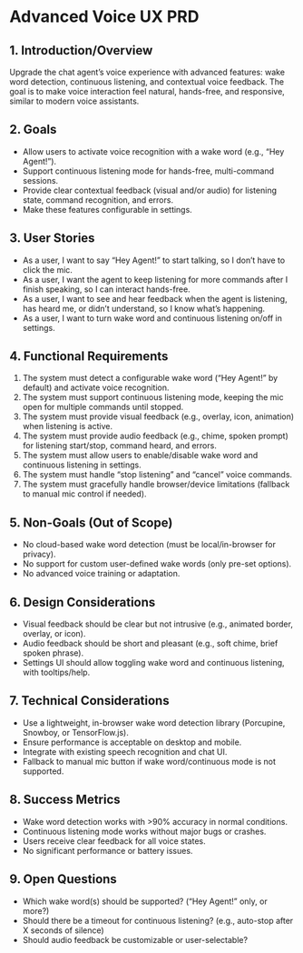 # Advanced Voice UX PRD

## 1. Introduction/Overview
Upgrade the chat agent’s voice experience with advanced features: wake word detection, continuous listening, and contextual voice feedback. The goal is to make voice interaction feel natural, hands-free, and responsive, similar to modern voice assistants.

## 2. Goals
- Allow users to activate voice recognition with a wake word (e.g., “Hey Agent!”).
- Support continuous listening mode for hands-free, multi-command sessions.
- Provide clear contextual feedback (visual and/or audio) for listening state, command recognition, and errors.
- Make these features configurable in settings.

## 3. User Stories
- As a user, I want to say “Hey Agent!” to start talking, so I don’t have to click the mic.
- As a user, I want the agent to keep listening for more commands after I finish speaking, so I can interact hands-free.
- As a user, I want to see and hear feedback when the agent is listening, has heard me, or didn’t understand, so I know what’s happening.
- As a user, I want to turn wake word and continuous listening on/off in settings.

## 4. Functional Requirements
1. The system must detect a configurable wake word (“Hey Agent!” by default) and activate voice recognition.
2. The system must support continuous listening mode, keeping the mic open for multiple commands until stopped.
3. The system must provide visual feedback (e.g., overlay, icon, animation) when listening is active.
4. The system must provide audio feedback (e.g., chime, spoken prompt) for listening start/stop, command heard, and errors.
5. The system must allow users to enable/disable wake word and continuous listening in settings.
6. The system must handle “stop listening” and “cancel” voice commands.
7. The system must gracefully handle browser/device limitations (fallback to manual mic control if needed).

## 5. Non-Goals (Out of Scope)
- No cloud-based wake word detection (must be local/in-browser for privacy).
- No support for custom user-defined wake words (only pre-set options).
- No advanced voice training or adaptation.

## 6. Design Considerations
- Visual feedback should be clear but not intrusive (e.g., animated border, overlay, or icon).
- Audio feedback should be short and pleasant (e.g., soft chime, brief spoken phrase).
- Settings UI should allow toggling wake word and continuous listening, with tooltips/help.

## 7. Technical Considerations
- Use a lightweight, in-browser wake word detection library (Porcupine, Snowboy, or TensorFlow.js).
- Ensure performance is acceptable on desktop and mobile.
- Integrate with existing speech recognition and chat UI.
- Fallback to manual mic button if wake word/continuous mode is not supported.

## 8. Success Metrics
- Wake word detection works with >90% accuracy in normal conditions.
- Continuous listening mode works without major bugs or crashes.
- Users receive clear feedback for all voice states.
- No significant performance or battery issues.

## 9. Open Questions
- Which wake word(s) should be supported? (“Hey Agent!” only, or more?)
- Should there be a timeout for continuous listening? (e.g., auto-stop after X seconds of silence)
- Should audio feedback be customizable or user-selectable? 